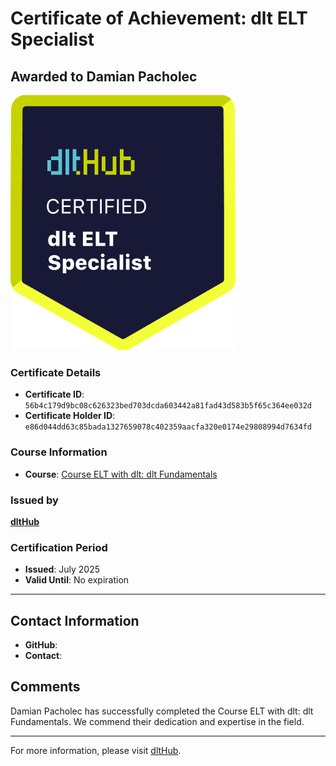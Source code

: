 
# Certificate of Achievement: dlt ELT Specialist

## Awarded to **Damian Pacholec**

![Course Image](../badges/dlt_ELT_specialist.png)

### Certificate Details
- **Certificate ID**: `56b4c179d9bc08c626323bed703dcda603442a81fad43d583b5f65c364ee032d`
- **Certificate Holder ID**: `e86d044dd63c85bada1327659078c402359aacfa320e0174e29808994d7634fd`

### Course Information
- **Course**: [Course ELT with dlt: dlt Fundamentals](https://github.com/dlt-hub/dlthub-education/tree/main/courses/dlt_fundamentals_dec_2024)

### Issued by
[**dltHub**](https://dlthub.com/) 

### Certification Period
- **Issued**: July 2025
- **Valid Until**: No expiration

---

## Contact Information
- **GitHub**: 
- **Contact**: 

## Comments
Damian Pacholec has successfully completed the Course ELT with dlt: dlt Fundamentals. We commend their dedication and expertise in the field.

---

For more information, please visit [dltHub](https://dlthub.com/).
    